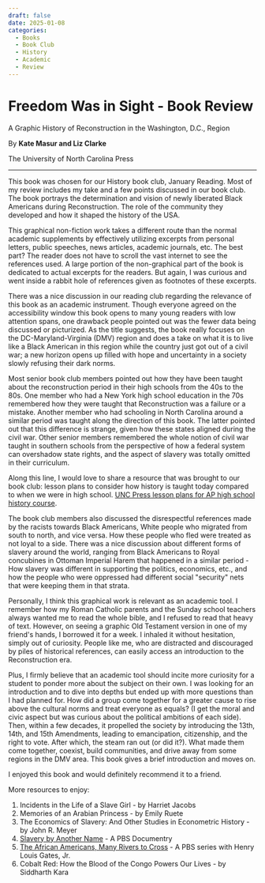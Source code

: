 ```yaml
---
draft: false
date: 2025-01-08 
categories:
  - Books
  - Book Club
  - History
  - Academic
  - Review
---
```


# Freedom Was in Sight - Book Review

A Graphic History of Reconstruction in the Washington, D.C., Region

By **Kate Masur and Liz Clarke**

The University of North Carolina Press

______

This book was chosen for our History book club, January Reading. Most of my review includes my take and a few points discussed in our book club.
The book portrays the determination and vision of newly liberated Black Americans during Reconstruction. The role of the community they developed and how it shaped the history of the USA.

This graphical non-fiction work takes a different route than the normal academic supplements by effectively utilizing excerpts from personal letters, public speeches, news articles, academic journals, etc. The best part? The reader does not have to scroll the vast internet to see the references used. A large portion of the non-graphical part of the book is dedicated to actual excerpts for the readers. But again, I was curious and went inside a rabbit hole of references given as footnotes of these excerpts.

There was a nice discussion in our reading club regarding the relevance of this book as an academic instrument. Though everyone agreed on the accessibility window this book opens to many young readers with low attention spans, one drawback people pointed out was the fewer data being discussed or picturized. As the title suggests, the book really focuses on the DC-Maryland-Virginia (DMV) region and does a take on what it is to live like a Black American in this region while the country just got out of a civil war; a new horizon opens up filled with hope and uncertainty in a society slowly refusing their dark norms.

Most senior book club members pointed out how they have been taught about the reconstruction period in their high schools from the 40s to the 80s. One member who had a New York high school education in the 70s remembered how they were taught that Reconstruction was a failure or a mistake. Another member who had schooling in North Carolina around a similar period was taught along the direction of this book. The latter pointed out that this difference is strange, given how these states aligned during the civil war. Other senior members remembered the whole notion of civil war taught in southern schools from the perspective of how a federal system can overshadow state rights, and the aspect of slavery was totally omitted in their curriculum.

Along this line, I would love to share a resource that was brought to our book club: lesson plans to consider how history is taught today compared to when we were in high school. [UNC Press lesson plans for AP high school history course](https://uncpress.org/book/9781469680187/freedom-was-in-sight/).

The book club members also discussed the disrespectful references made by the racists towards Black Americans, White people who migrated from south to north, and vice versa. How these people who fled were treated as not loyal to a side. There was a nice discussion about different forms of slavery around the world, ranging from Black Americans to Royal concubines in Ottoman Imperial Harem that happened in a similar period - How slavery was different in supporting the politics, economics, etc., and how the people who were oppressed had different social "security" nets that were keeping them in that strata.

Personally, I think this graphical work is relevant as an academic tool. I remember how my Roman Catholic parents and the Sunday school teachers always wanted me to read the whole bible, and I refused to read that heavy of text. However, on seeing a graphic Old Testament version in one of my friend's hands, I borrowed it for a week. I inhaled it without hesitation, simply out of curiosity. People like me, who are distracted and discouraged by piles of historical references, can easily access an introduction to the Reconstruction era.

Plus, I firmly believe that an academic tool should incite more curiosity for a student to ponder more about the subject on their own. I was looking for an introduction and to dive into depths but ended up with more questions than I had planned for. How did a group come together for a greater cause to rise above the cultural norms and treat everyone as equals? (I get the moral and civic aspect but was curious about the political ambitions of each side). Then, within a few decades, it propelled the society by introducing the 13th, 14th, and 15th Amendments, leading to emancipation, citizenship, and the right to vote. After which, the steam ran out (or did it?). What made them come together, coexist, build communities, and drive away from some regions in the DMV area. This book gives a brief introduction and moves on.

I enjoyed this book and would definitely recommend it to a friend.

More resources to enjoy: 

1. Incidents in the Life of a Slave Girl - by Harriet Jacobs
2. Memories of an Arabian Princess - by Emily Ruete
3. The Economics of Slavery: And Other Studies in Econometric History - by John R. Meyer
4. [Slavery by Another Name](https://www.pbs.org/video/slavery-another-name-slavery-video/) - A PBS Documentry
5. [The African Americans, Many Rivers to Cross](https://www.pbs.org/wnet/african-americans-many-rivers-to-cross/) - A PBS series with Henry Louis Gates, Jr.
6. Cobalt Red: How the Blood of the Congo Powers Our Lives - by Siddharth Kara